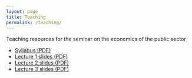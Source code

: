 ```yaml
---
layout: page
title: Teaching
permalink: /teaching/
---
```


Teaching resources for the seminar on the economics of the public sector

- [Syllabus (PDF)](/files/syllabus.pdf)  
- [Lecture 1 slides (PDF)](/files/lecture1.pdf)
- [Lecture 2 slides (PDF)](/files/lecture2.pdf)
- [Lecture 3 slides (PDF)](/files/lecture3.pdf)